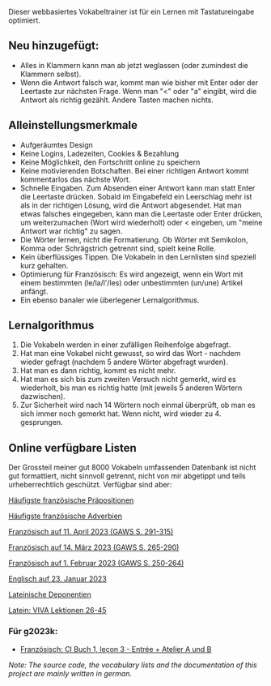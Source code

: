Dieser webbasiertes Vokabeltrainer ist für ein Lernen mit Tastatureingabe optimiert.


## Neu hinzugefügt:
- Alles in Klammern kann man ab jetzt weglassen (oder zumindest die Klammern selbst).
- Wenn die Antwort falsch war, kommt man wie bisher mit Enter oder der Leertaste zur nächsten Frage. Wenn man "<" oder "a" eingibt, wird die Antwort als richtig gezählt. Andere Tasten machen nichts.

## Alleinstellungsmerkmale
- Aufgeräumtes Design
- Keine Logins, Ladezeiten, Cookies & Bezahlung
- Keine Möglichkeit, den Fortschritt online zu speichern
- Keine motivierenden Botschaften. Bei einer richtigen Antwort kommt kommentarlos das nächste Wort.
- Schnelle Eingaben. Zum Absenden einer Antwort kann man statt Enter die Leertaste drücken. Sobald im Eingabefeld ein Leerschlag mehr ist als in der richtigen Lösung, wird die Antwort abgesendet. Hat man etwas falsches eingegeben, kann man die Leertaste oder Enter drücken, um weiterzumachen (Wort wird wiederholt) oder < eingeben, um "meine Antwort war richtig" zu sagen.
- Die Wörter lernen, nicht die Formatierung. Ob Wörter mit Semikolon, Komma oder Schrägstrich getrennt sind, spielt keine Rolle.
- Kein überflüssiges Tippen. Die Vokabeln in den Lernlisten sind speziell kurz gehalten.
- Optimierung für Französisch: Es wird angezeigt, wenn ein Wort mit einem bestimmten (le/la/l'/les) oder unbestimmten (un/une) Artikel anfängt.
- Ein ebenso banaler wie überlegener Lernalgorithmus.

## Lernalgorithmus
1. Die Vokabeln werden in einer zufälligen Reihenfolge abgefragt.
2. Hat man eine Vokabel nicht gewusst, so wird das Wort - nachdem wieder gefragt (nachdem 5 andere Wörter abgefragt wurden).
3. Hat man es dann richtig, kommt es nicht mehr.
4. Hat man es sich bis zum zweiten Versuch nicht gemerkt, wird es wiederholt, bis man es richtig hatte (mit jeweils 5 anderen Wörtern dazwischen).
5. Zur Sicherheit wird nach 14 Wörtern noch einmal überprüft, ob man es sich immer noch gemerkt hat. Wenn nicht, wird wieder zu 4. gesprungen.

## Online verfügbare Listen
Der Grossteil meiner gut 8000 Vokabeln umfassenden Datenbank ist nicht gut formattiert, nicht sinnvoll getrennt, nicht von mir abgetippt und teils urheberrechtlich geschützt. Verfügbar sind aber:

[Häufigste französische Präpositionen](/vokabeltraining/abfragen?folder=franz&file=praepositionen)

[Häufigste französische Adverbien](/vokabeltraining/abfragen?folder=franz&file=adverbien)

[Französisch auf 11. April 2023 (GAWS S. 291-315)](/vokabeltraining/abfragen?folder=franz&file=2023-04-11)

[Französisch auf 14. März 2023 (GAWS S. 265-290)](/vokabeltraining/abfragen?folder=franz&file=2023-03-14)

[Französisch auf 1. Februar 2023 (GAWS S. 250-264)](/vokabeltraining/abfragen?folder=franz&file=2023-02-01)

[Englisch auf 23. Januar 2023](/vokabeltraining/abfragen?folder=english&file=2023-01-13)

[Lateinische Deponentien](/vokabeltraining/abfragen?folder=latein&file=deponentien)

[Latein: VIVA Lektionen 26-45](/vokabeltraining/abfragen?folder=latein&file=viva_26-45)

### Für g2023k:
- [Französisch: CI Buch 1, leçon 3 - Entrée + Atelier A und B](https://einmeterhecht.github.io/vokabeltraining/abfragen?folder=g2023k&file=CI-1-3_entree_atelier-AB)


*Note: The source code, the vocabulary lists and the documentation of this project are mainly written in german.*
